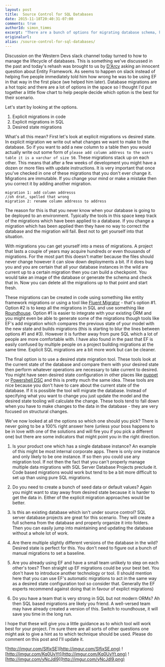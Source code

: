 ```yaml
---
layout: post
title:  Source Control for SQL Databases
date: 2015-11-18T20:40:31-07:00
comments: true
authorId: simon_timms
excerpt: "There are a bunch of options for migrating database schema, how can you be sure you've picked the right one?"
originalurl:
alias: /source-control-for-sql-databases/
---
```


Discussion on the Western Devs slack channel today turned to how to manage the lifecycle of databases. This is something we've discussed in the past and today's rehash was brought to us by [D'Arcy](http://www.westerndevs.com/bios/darcy_lussier/) asking an innocent question about Entity Framework. As seems to happen on slack instead of helping five people immediately told him how wrong he was to be using EF in that way in the first place (we helped him later).  Database migrations are a hot topic and there are a lot of options in the space so I thought I'd put together a little flow chart to help people decide which option is the best for their scenario. 

Let's start by looking at the options. 

1. Explicit migrations in code
2. Explicit migrations in SQL
3. Desired state migrations

What's all this mean? First let's look at explicit migrations vs desired state. In explicit migration we write out what changes we want to make to the database. So if you want to add a new column to a table then you would actually write out some form of `please add column address to the users table it is a varchar of size 50`.  These migrations stack up on each other. This means that after a few weeks of development you might have a dozen or more files with update instructions. It is very important that once you've checked in one of these migrations that you don't ever change it. Migrations are immutable. If you change your mind or make a mistake then you correct it by adding another migration. 

```
migration 1: add column addresss
//oh drat, spelled that wrong
migration 2: rename column addresss to address
```

The reason for this is that you never know when your database is going to be deployed to an environment. Typically the tools in this space keep track of the migrations which have been applied to a database. If you change a migration which has been applied then they have no way to correct the database and the migration will fail. Best not to get yourself into that situation. 

With migrations you can get yourself into a mess of migrations. A project that lasts a couple of years may acquire hundreds or even thousands of migrations. For the most part this doesn't matter because the files should never change however it can slow down deployments a bit. If it does bug you and you are certain that all your database instances in the wild are current up to a certain migration then you can build a checkpoint. You would take an image of the database or generate the schema and check that in. Now you can delete all the migrations up to that point and start fresh. 

These migrations can be created in code using something like entity framework migrations or using a tool like [Fluent Migrator](https://github.com/schambers/fluentmigrator) - that's option #1. Option #2 is to keep all the migrations in SQL and use something like [Roundhouse](https://github.com/chucknorris/roundhouse). Option #1 is easier to integrate with your existing ORM and you might even be able to generate some of the migrations though tools like EF's add migration which compares the previous state of your model with the new state and builds migrations (this is starting to blur the lines between options #1 and #3). However it is further away from pure SQL which a lot of people are more comfortable with. I have also found in the past that EF is easily confused by multiple people on a project building migrations at the same time. Explicit SQL migrations are a bit more work but can be cleaner. 

The final option is to use a desired state migration tool. These tools look at the current state of the database and compare them with your desired state then perform whatever operations are necessary to take current to desired. You might have seen desired state configuration in other places like [puppet](https://puppetlabs.com/) or [Powershell DSC](https://technet.microsoft.com/en-us/library/dn249912.aspx) and this is pretty much the same idea. These tools are nice because you don't have to care about the current state of the database. If it is possible the tool will migrate the database. Instead of specifying what you want to change you just update the model and the desired state tooling will calculate the change. These tools tend to fall down when you have to make changes to the data in the database - they are very focused on structural changes. 

We've now looked at all the options so which one should you pick? There is never going to be a 100% right answer here (unless your boss happens to be in love with one of the solutions and will fire you if you pick a different one) but there are some indicators that might point you in the right direction. 

1. Is your product one which has a single database instance? An example of this might be most internal corporate apps. There is only one instance and only likely to be one instance. If so then you could use any migration tool. If not then the fact that you can't properly manage multiple data migrations with SQL Server Database Projects preclude it. Code based migrations would work but tend to be a bit more difficult to set up than using pure SQL migrations. 

2. Do you need to create a bunch of seed data or default values? Again you might want to stay away from desired state because it is harder to get the data in. Either of the explicit migration approaches would be better. 

3. Is this an existing database which isn't under source control? SQL server database projects are great for this scenario. They will create a full schema from the database and properly organize it into folders. Then you can easily jump into maintaining and updating the database without a whole lot of work. 

4. Are there multiple slightly different versions of the database in the wild? Desired state is perfect for this. You don't need to figure out a bunch of manual migrations to set a baseline. 

5. Are you already using EF and have a small team unlikely to step on each other's toes? Then straight up EF migrations could be your best bet. You don't have to introduce another technology or tool. (I should mention here that you can use EF's automatic migrations to act in the same way as a desired state configuration tool so consider that. Generally the EF experts recommend against doing that in favour of explict migrations)

6. Do you have a team that is very strong in SQL but not modern ORMs? Ah then SQL based migrations are likely you friend. A well-versed team may have already created a version of this. Switch to roundhouse, it will save you time in the long run. 

I hope that these will give you a little guidance as to which tool will work best for your project. I'm sure there are all sorts of other questions one might ask to give a hint as to which technique should be used. Please do comment on this post and I'll update it. 


![http://imgur.com/SlfjxSE](http://imgur.com/SlfjxSE.png)
![http://imgur.com/Kq0UvYt](http://imgur.com/Kq0UvYt.png)
![http://imgur.com/yNcJdl9](http://imgur.com/yNcJdl9.png)